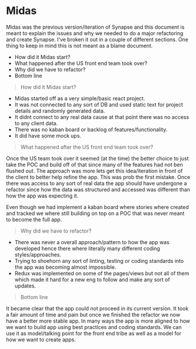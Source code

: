 # Midas

Midas was the previous version/iteration of Synapse and this document is meant to explain the issues and why we needed to do a major refactoring and create Synapse. I've broken it out in a couple of different sections. One thing to keep in mind this is not meant as a blame document.

  - How did it Midas start?
  - What happened after the US front end team took over?
  - Why did we have to refactor?
  - Bottom line


> How did it Midas start?


  - Midas started off as a very simple/basic react project.
  - It was not connected to any sort of DB and used static text for project details and randomly generated  data.
  - It didnt connect to any real data cause at that point there was no access to any client data.
  - There was no kaban board or backlog of features/functionality.
  - It did have some mock ups.


> What happened after the US front end team took over?


Once the US team took over it seemed (at the time) the better choice to just take the POC and build off of that since many of the features had not ben flushed out. The approach was more lets get this idea/iteration in front of the client to better help refine the app. This was prob the first mistake. Once there was access to any sort of real data the app should have undergone a refactor since how the data was structured and accessed was different than how the app was expecting it.

Even though we had implement a kaban board where stories where created and tracked we where still building on top on a POC that was never meant to become the full app.


> Why did we have to refactor?


  - There was never a overall approach/pattern to how the app was developed hence there where literally many different coding styles/approaches.
  - Trying to shoehorn any sort of linting, testing or coding standards into the app was becoming almost impossible.
  - Redux was implemented on some of the pages/views but not all of them which made it hard for a new eng to follow and make any sort of updates.


> Bottom line


It became clear that the app could not proceed in its current version. It took a fair amount of time and pain but once we finished the refactor we now have a better more stable app. In many ways the app is more aligned to how we want to build app using best practices and coding standards. We can use it as model/talking point for the front end tribe as well as a model for how we want to create apps.  
